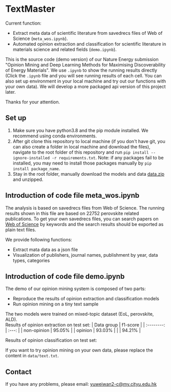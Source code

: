 # TextMaster

Current function:  
- Extract meta data of scientific literature from savedrecs files of Web of Science (`meta_wos.ipynb`).  
- Automated opinion extraction and classification for scientific literature in materials science and related fields (`demo.ipynb`).  
  
This is the source code (demo version) of our Nature Energy submission "Opinion Mining and Deep Learning Methods for Maximising Discoverability of Energy Materials". We use `.ipynb` to show the running results directly (Click the `.ipynb` file and you will see running results of each cell. You can also set up environment in your local machine and try out our functions with your own data). We will develop a more packaged api version of this project later.

Thanks for your attention. 

## Set up
1. Make sure you have python3.8 and the pip module installed. We recommend using conda environments.  
2. After git clone this repository to local machine (if you don't have git, you can also create a folder in local machine and download the files), navigate to the root folder of this repository and run `pip install --ignore-installed -r requirements.txt`. Note: if any packages fail to be installed, you may need to install those packages manually by `pip install package_name`.  
3. Stay in the root folder, manually download the models and data [data.zip](https://drive.google.com/file/d/1sOjwKw_y1WoUfSklIqw4UCOWHC8D7j7V/view?usp=sharing) and unzipped. 

## Introduction of code file meta_wos.ipynb  
The analysis is based on savedrecs files from Web of Science. The running results shown in this file are based on 22752 perovskite related publications. To get your own savedrecs files, you can search papers on [Web of Science](https://www.webofscience.com/wos/woscc/basic-search) by keywords and the search results should be exported as plain text files.  

We provide following functions:  
- Extract mata data as a json file 
- Visualization of publishers, journal names, publishment by year, data types, categories

## Introduction of code file demo.ipynb
The demo of our opinion mining system is composed of two parts: 
- Reproduce the results of opinion extraction and classification models
- Run opinion mining on a tiny text sample 

The two models were trained on mixed-topic dataset (EoL, perovskite, ALD).  
Results of opinion extraction on test set: 
| Data group | f1-score |
| :--------: | :---: |
|   non-opinion   | 95.05% |
|   opinion    | 93.03% |
|       | 94.21% |

Results of opinion classification on test set:

If you want to try opinion mining on your own data, please replace the content in `data/text.txt`.

## Contact  
If you have any problems, please email: yuweiwan2-c@my.cityu.edu.hk 
